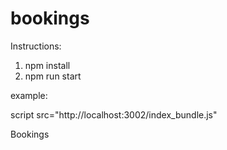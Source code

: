 # bookings
Instructions:
1) npm install
2) npm run start


example:

script src="http://localhost:3002/index_bundle.js"

Bookings
